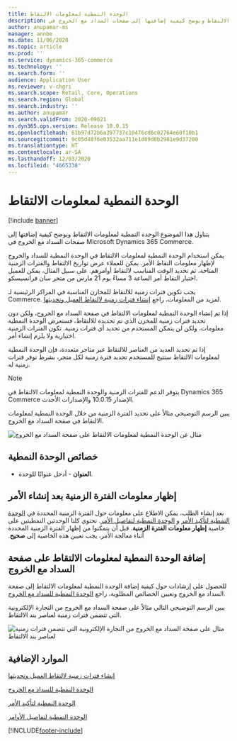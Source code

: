 ```yaml
---
title: الوحدة النمطية لمعلومات الالتقاط
description: يتناول هذا الموضوع الوحدة النمطية لمعلومات الالتقاط ويوضح كيفية إضافتها إلى صفحات السداد مع الخروج في Microsoft Dynamics 365 Commerce.
author: anupamar-ms
manager: annbe
ms.date: 11/06/2020
ms.topic: article
ms.prod: ''
ms.service: dynamics-365-commerce
ms.technology: ''
ms.search.form: ''
audience: Application User
ms.reviewer: v-chgri
ms.search.scope: Retail, Core, Operations
ms.search.region: Global
ms.search.industry: ''
ms.author: anupamar
ms.search.validFrom: 2020-09021
ms.dyn365.ops.version: Release 10.0.15
ms.openlocfilehash: 61b97d72b6a397737c10476cd6c02764e60f10b1
ms.sourcegitcommit: 9c05d48f6e03532aa711e1d89d0b2981e9d37200
ms.translationtype: HT
ms.contentlocale: ar-SA
ms.lasthandoff: 12/03/2020
ms.locfileid: "4665338"
---
```

# <a name="pickup-information-module"></a>الوحدة النمطية لمعلومات الالتقاط

[!include [banner](includes/banner.md)]

يتناول هذا الموضوع الوحدة النمطية لمعلومات الالتقاط ويوضح كيفية إضافتها إلى صفحات السداد مع الخروج في Microsoft Dynamics 365 Commerce.

يمكن استخدام الوحدة النمطية لمعلومات الالتقاط في الوحدة النمطية للسداد والخروج لإظهار معلومات التقاط الأمر. يمكن للعملاء عرض تواريخ الالتقاط والفترات الزمنية المتاحة، ثم تحديد الوقت المناسب لالتقاط أوامرهم. على سبيل المثال، يمكن للعميل اختيار التقاط أمر الساعة 3 مساءً يوم 21 مارس من متجر سان فرانسيسكو.

يجب تكوين فترات زمنية للالتقاط للمخازن المناسبة في المراكز الرئيسية لـ Commerce. لمزيد من المعلومات، راجع [إنشاء فترات زمنية لالتقاط العميل وتحديثها](dev-itpro/pickup-timeslots.md).

إذا تم إنشاء الوحدة النمطية لمعلومات الالتقاط في صفحة السداد مع الخروج، ولكن دون تحديد فترات زمنية للمخزن الذي تم تحديده للالتقاط، فستعرض الوحدة النمطية معلومات، ولكن لن يتمكن المستخدم من تحديد أي فترات زمنية. تكون الفترات الزمنية اختيارية ولا يلزم إنشاء أمر.

إذا تم تحديد العديد من العناصر للالتقاط عبر متاجر متعددة، فإن الوحدة النمطية لمعلومات الالتقاط ستتيح للمستخدم تحديد فترة زمنية لكل متجر، بشرط توفر فترات زمنية له.

> [!NOTE]
> يتوفر الدعم للفترات الزمنية والوحدة النمطية لمعلومات الالتقاط في Dynamics 365 Commerce الإصدار 10.0.15 والإصدارات الأحدث.

يبين الرسم التوضيحي مثالاً على تحديد الفترة الزمنية من خلال الوحدة النمطية لمعلومات الالتقاط في صفحة السداد مع الخروج.

![مثال عن الوحدة النمطية لمعلومات الالتقاط على صفحة السداد مع الخروج](./dev-itpro/media/Curbside_timeslot_eCommerce.PNG)

## <a name="module-properties"></a>خصائص الوحدة النمطية

- **العنوان** - أدخل عنوانًا للوحدة.

## <a name="show-time-slot-information-after-an-order-is-placed"></a>إظهار معلومات الفترة الزمنية بعد إنشاء الأمر

بعد إنشاء الطلب، يمكن الاطلاع على معلومات حول الفترة الزمنية المحددة في [الوحدة النمطية لتأكيد الأمر](order-confirmation-module.md) و [الوحدة النمطية لتفاصيل الأمر](account-management.md#order-details-page). تحتوي كلتا الوحدتين النمطيتين على خاصية **‏‫إظهار معلومات الفترة الزمنية**. قبل أن يتمكنوا من إظهار الفترة الزمنية المحددة أثناء معالجة الأمر، يجب تعيين هذه الخاصية إلى **صحيح**.

## <a name="add-a-checkout-pickup-information-module-to-a-page"></a>إضافة الوحدة النمطية لمعلومات الالتقاط على صفحة السداد مع الخروج

للحصول على إرشادات حول كيفية إضافة الوحدة النمطية لمعلومات الالتقاط إلى صفحة السداد مع الخروج‬ وتعيين الخصائص المطلوبة، راجع [الوحدة النمطية للسداد مع الخروج](add-checkout-module.md).

يبين الرسم التوضيحي التالي مثالاً على صفحة السداد مع الخروج من التجارة الإلكترونية التي تتضمن فترات زمنية لعناصر بند الالتقاط.

![مثال على صفحة السداد مع الخروج من التجارة الإلكترونية التي تتضمن فترات زمنية لعناصر بند الالتقاط](./dev-itpro/media/Curbside_timeslot_eCommerce_checkoutsummary.PNG)

## <a name="additional-resources"></a>الموارد الإضافية

[‬‏‫إنشاء فترات زمنية لالتقاط العميل وتحديثها](dev-itpro/pickup-timeslots.md)

[الوحدة النمطية للسداد مع الخروج](add-checkout-module.md)

[الوحدة النمطية لتأكيد الأمر](order-confirmation-module.md)

[الوحدة النمطية لتفاصيل الأوامر](account-management.md)


[!INCLUDE[footer-include](../includes/footer-banner.md)]